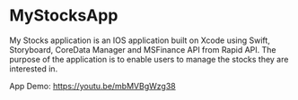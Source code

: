 # MyStocksApp

My Stocks application is an IOS application built on Xcode using Swift, Storyboard, CoreData Manager and MSFinance API from Rapid API. The purpose of the application is to enable users to manage the stocks they are interested in.

App Demo: https://youtu.be/mbMVBgWzg38
